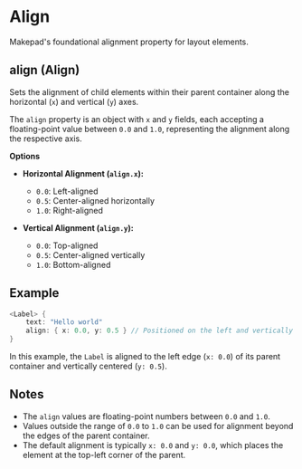 # Align

Makepad's foundational alignment property for layout elements.

## align (Align)

Sets the alignment of child elements within their parent container along the horizontal (`x`) and vertical (`y`) axes.

The `align` property is an object with `x` and `y` fields, each accepting a floating-point value between `0.0` and `1.0`, representing the alignment along the respective axis.

**Options**

- **Horizontal Alignment (`align.x`):**
  - `0.0`: Left-aligned
  - `0.5`: Center-aligned horizontally
  - `1.0`: Right-aligned

- **Vertical Alignment (`align.y`):**
  - `0.0`: Top-aligned
  - `0.5`: Center-aligned vertically
  - `1.0`: Bottom-aligned

## Example

```rust
<Label> {
    text: "Hello world"
    align: { x: 0.0, y: 0.5 } // Positioned on the left and vertically centered
}
```

In this example, the `Label` is aligned to the left edge (`x: 0.0`) of its parent container and vertically centered (`y: 0.5`).

## Notes

- The `align` values are floating-point numbers between `0.0` and `1.0`.
- Values outside the range of `0.0` to `1.0` can be used for alignment beyond the edges of the parent container.
- The default alignment is typically `x: 0.0` and `y: 0.0`, which places the element at the top-left corner of the parent.